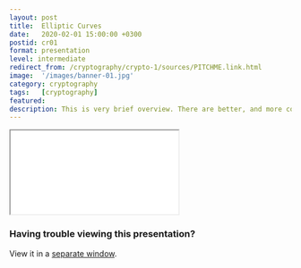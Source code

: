 ```yaml
---
layout: post
title:  Elliptic Curves
date:   2020-02-01 15:00:00 +0300
postid: cr01
format: presentation
level: intermediate
redirect_from: /cryptography/crypto-1/sources/PITCHME.link.html
image:  '/images/banner-01.jpg'
category: cryptography
tags:   [cryptography]
featured:
description: This is very brief overview. There are better, and more complete introductions out there
---
```


<iframe class="tlu-iframe" src="/images/cryptography/crypto-1/PITCHME.html"></iframe>

### Having trouble viewing this presentation?

View it in a [separate window](/images/cryptography/crypto-1/PITCHME.html).
